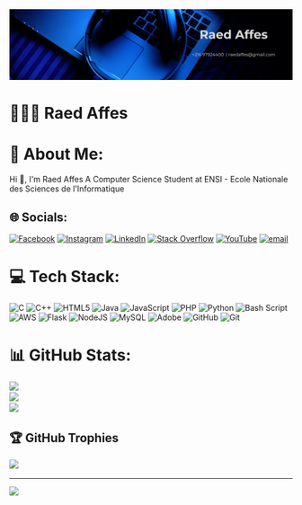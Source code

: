 <center><img alt="Header" src="https://github.com/Raed-Affes/Raed-Affes/blob/main/header.png?raw=true"/></center>

# 🧑🏻‍💻 Raed Affes

# 💫 About Me:
Hi 👋, I'm  Raed Affes A Computer Science Student at ENSI - Ecole Nationale des Sciences de l'Informatique


## 🌐 Socials:
[![Facebook](https://img.shields.io/badge/Facebook-%231877F2.svg?logo=Facebook&logoColor=white)](https://facebook.com/https://www.facebook.com/RaedAffes) [![Instagram](https://img.shields.io/badge/Instagram-%23E4405F.svg?logo=Instagram&logoColor=white)](https://instagram.com/raed.affes) [![LinkedIn](https://img.shields.io/badge/LinkedIn-%230077B5.svg?logo=linkedin&logoColor=white)](https://linkedin.com/in/https://www.linkedin.com/in/raed-affes-236b73326/) [![Stack Overflow](https://img.shields.io/badge/-Stackoverflow-FE7A16?logo=stack-overflow&logoColor=white)](https://stackoverflow.com/users/user30160819) [![YouTube](https://img.shields.io/badge/YouTube-%23FF0000.svg?logo=YouTube&logoColor=white)](https://youtube.com/@UCkDSgHXZ03jNnDxekwtUZ1g) [![email](https://img.shields.io/badge/Email-D14836?logo=gmail&logoColor=white)](mailto:raedaffes@gmail.com) 

# 💻 Tech Stack:
![C](https://img.shields.io/badge/c-%2300599C.svg?style=for-the-badge&logo=c&logoColor=white) ![C++](https://img.shields.io/badge/c++-%2300599C.svg?style=for-the-badge&logo=c%2B%2B&logoColor=white) ![HTML5](https://img.shields.io/badge/html5-%23E34F26.svg?style=for-the-badge&logo=html5&logoColor=white) ![Java](https://img.shields.io/badge/java-%23ED8B00.svg?style=for-the-badge&logo=openjdk&logoColor=white) ![JavaScript](https://img.shields.io/badge/javascript-%23323330.svg?style=for-the-badge&logo=javascript&logoColor=%23F7DF1E) ![PHP](https://img.shields.io/badge/php-%23777BB4.svg?style=for-the-badge&logo=php&logoColor=white) ![Python](https://img.shields.io/badge/python-3670A0?style=for-the-badge&logo=python&logoColor=ffdd54) ![Bash Script](https://img.shields.io/badge/bash_script-%23121011.svg?style=for-the-badge&logo=gnu-bash&logoColor=white) ![AWS](https://img.shields.io/badge/AWS-%23FF9900.svg?style=for-the-badge&logo=amazon-aws&logoColor=white) ![Flask](https://img.shields.io/badge/flask-%23000.svg?style=for-the-badge&logo=flask&logoColor=white) ![NodeJS](https://img.shields.io/badge/node.js-6DA55F?style=for-the-badge&logo=node.js&logoColor=white) ![MySQL](https://img.shields.io/badge/mysql-4479A1.svg?style=for-the-badge&logo=mysql&logoColor=white) ![Adobe](https://img.shields.io/badge/adobe-%23FF0000.svg?style=for-the-badge&logo=adobe&logoColor=white) ![GitHub](https://img.shields.io/badge/github-%23121011.svg?style=for-the-badge&logo=github&logoColor=white) ![Git](https://img.shields.io/badge/git-%23F05033.svg?style=for-the-badge&logo=git&logoColor=white)
# 📊 GitHub Stats:
![](https://github-readme-stats.vercel.app/api?username=Raed-Affes&theme=dark&hide_border=false&include_all_commits=true&count_private=true)<br/>
![](https://nirzak-streak-stats.vercel.app/?user=Raed-Affes&theme=dark&hide_border=false)<br/>
![](https://github-readme-stats.vercel.app/api/top-langs/?username=Raed-Affes&theme=dark&hide_border=false&include_all_commits=true&count_private=true&layout=compact)

## 🏆 GitHub Trophies
![](https://github-profile-trophy.vercel.app/?username=Raed-Affes&theme=default&no-frame=false&no-bg=true&margin-w=4)

---
[![](https://visitcount.itsvg.in/api?id=Raed-Affes&icon=0&color=0)](https://visitcount.itsvg.in)

<!-- Proudly created with GPRM ( https://gprm.itsvg.in ) -->
